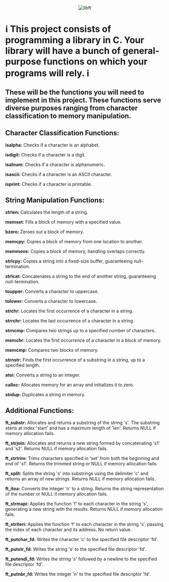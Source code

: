 <P align="center">
<img src="https://github.com/GDARKKINGV/42-project-badges/blob/main/badges/libftm.png" alt="libft"/>
</P>

# ℹ️ This project consists of programming a library in C. Your library will have a bunch of general-purpose functions on which your programs will rely. ℹ️

## These will be the functions you will need to implement in this project. These functions serve diverse purposes ranging from character classification to memory manipulation.

## Character Classification Functions:
<strong>isalpha:</strong> Checks if a character is an alphabet.

<strong>isdigit:</strong> Checks if a character is a digit.

<strong>isalnum:</strong> Checks if a character is alphanumeric.

<strong>isascii:</strong> Checks if a character is an ASCII character.

<strong>isprint:</strong> Checks if a character is printable.

## String Manipulation Functions:
<strong>strlen:</strong>  Calculates the length of a string.

<strong>memset:</strong> Fills a block of memory with a specified value.

<strong>bzero:</strong> Zeroes out a block of memory.

<strong>memcpy:</strong> Copies a block of memory from one location to another.

<strong>memmove:</strong> Copies a block of memory, handling overlaps correctly.

<strong>strlcpy:</strong> Copies a string into a fixed-size buffer, guaranteeing null-termination.

<strong>strlcat:</strong> Concatenates a string to the end of another string, guaranteeing null-termination.

<strong>toupper:</strong> Converts a character to uppercase.

<strong>tolower:</strong> Converts a character to lowercase.

<strong>strchr:</strong> Locates the first occurrence of a character in a string.

<strong>strrchr:</strong> Locates the last occurrence of a character in a string.

<strong>strncmp:</strong> Compares two strings up to a specified number of characters.

<strong>memchr:</strong> Locates the first occurrence of a character in a block of memory.

<strong>memcmp:</strong> Compares two blocks of memory.

<strong>strnstr:</strong> Finds the first occurrence of a substring in a string, up to a specified length.

<strong>atoi:</strong> Converts a string to an integer.

<strong>calloc:</strong> Allocates memory for an array and initializes it to zero.

<strong>strdup:</strong> Duplicates a string in memory.

## Additional Functions:
<strong>ft_substr:</strong> Allocates and returns a substring of the string 's'. The substring starts at index 'start' and has a maximum length of 'len'. Returns NULL if memory allocation fails.

<strong>ft_strjoin:</strong> Allocates and returns a new string formed by concatenating 's1' and 's2'. Returns NULL if memory allocation fails.

<strong>ft_strtrim:</strong> Trims characters specified in 'set' from both the beginning and end of 's1'. Returns the trimmed string or NULL if memory allocation fails.

<strong>ft_split:</strong> Splits the string 's' into substrings using the delimiter 'c' and returns an array of new strings. Returns NULL if memory allocation fails.

<strong>ft_itoa:</strong> Converts the integer 'n' to a string. Returns the string representation of the number or NULL if memory allocation fails.

<strong>ft_strmapi:</strong> Applies the function 'f' to each character in the string 's', generating a new string with the results. Returns NULL if memory allocation fails.

<strong>ft_striteri:</strong> Applies the function 'f' to each character in the string 's', passing the index of each character and its address. No return value.

<strong>ft_putchar_fd:</strong> Writes the character 'c' to the specified file descriptor 'fd'.

<strong>ft_putstr_fd:</strong> Writes the string 's' to the specified file descriptor 'fd'.

<strong>ft_putendl_fd:</strong> Writes the string 's' followed by a newline to the specified file descriptor 'fd'.

<strong>ft_putnbr_fd:</strong> Writes the integer 'n' to the specified file descriptor 'fd'.